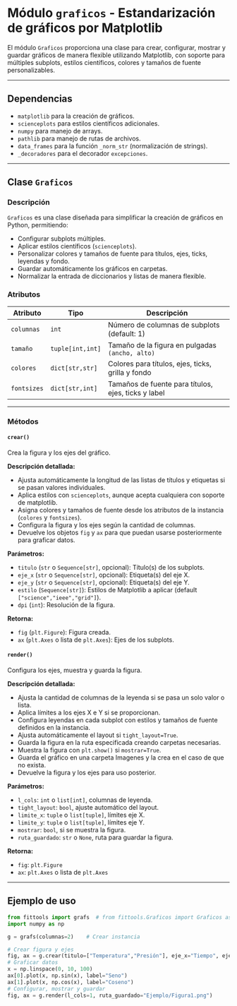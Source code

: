 # Módulo `graficos` - Estandarización de gráficos por Matplotlib

El módulo `Graficos` proporciona una clase para crear, configurar, mostrar y guardar gráficos de manera flexible utilizando Matplotlib, con soporte para múltiples subplots, estilos científicos, colores y tamaños de fuente personalizables.

---

## Dependencias

- `matplotlib` para la creación de gráficos.
- `scienceplots` para estilos científicos adicionales.
- `numpy` para manejo de arrays.
- `pathlib` para manejo de rutas de archivos.
- `data_frames` para la función `_norm_str` (normalización de strings).
- `_decoradores` para el decorador `excepciones`.

---

## Clase `Graficos`

### Descripción

`Graficos` es una clase diseñada para simplificar la creación de gráficos en Python, permitiendo:

- Configurar subplots múltiples.
- Aplicar estilos científicos (`scienceplots`).
- Personalizar colores y tamaños de fuente para títulos, ejes, ticks, leyendas y fondo.
- Guardar automáticamente los gráficos en carpetas.
- Normalizar la entrada de diccionarios y listas de manera flexible.

### Atributos

| Atributo      | Tipo           | Descripción |
|---------------|----------------|-------------|
| `columnas`    | `int`          | Número de columnas de subplots (default: 1) |
| `tamaño`      | `tuple[int,int]` | Tamaño de la figura en pulgadas `(ancho, alto)` |
| `colores`     | `dict[str,str]` | Colores para títulos, ejes, ticks, grilla y fondo |
| `fontsizes`   | `dict[str,int]` | Tamaños de fuente para títulos, ejes, ticks y label |

---

### Métodos

#### `crear()`

Crea la figura y los ejes del gráfico.

**Descripción detallada:**

- Ajusta automáticamente la longitud de las listas de títulos y etiquetas si se pasan valores individuales.
- Aplica estilos con `scienceplots`, aunque acepta cualquiera con soporte de matplotlib.
- Asigna colores y tamaños de fuente desde los atributos de la instancia (`colores` y `fontsizes`).
- Configura la figura y los ejes según la cantidad de columnas.
- Devuelve los objetos `fig` y `ax` para que puedan usarse posteriormente para graficar datos.

**Parámetros:**

- `titulo` (`str` o `Sequence[str]`, opcional): Título(s) de los subplots.
- `eje_x` (`str` o `Sequence[str]`, opcional): Etiqueta(s) del eje X.
- `eje_y` (`str` o `Sequence[str]`, opcional): Etiqueta(s) del eje Y.
- `estilo` (`Sequence[str]`): Estilos de Matplotlib a aplicar (default `["science","ieee","grid"]`).
- `dpi` (`int`): Resolución de la figura.

**Retorna:**

- `fig` (`plt.Figure`): Figura creada.
- `ax` (`plt.Axes` o lista de `plt.Axes`): Ejes de los subplots.

#### `render()`

Configura los ejes, muestra y guarda la figura.

**Descripción detallada:**

- Ajusta la cantidad de columnas de la leyenda si se pasa un solo valor o lista.
- Aplica límites a los ejes X e Y si se proporcionan.
- Configura leyendas en cada subplot con estilos y tamaños de fuente definidos en la instancia.
- Ajusta automáticamente el layout si `tight_layout=True`.
- Guarda la figura en la ruta especificada creando carpetas necesarias.
- Muestra la figura con `plt.show()` si `mostrar=True`.
- Guarda el gráfico en una carpeta Imagenes y la crea en el caso de que no exista.
- Devuelve la figura y los ejes para uso posterior.

**Parámetros:**

- `l_cols`: `int` o `list[int]`, columnas de leyenda.
- `tight_layout`: `bool`, ajuste automático del layout.
- `limite_x`: `tuple` o `list[tuple]`, límites eje X.
- `limite_y`: `tuple` o `list[tuple]`, límites eje Y.
- `mostrar`: `bool`, si se muestra la figura.
- `ruta_guardado`: `str` o `None`, ruta para guardar la figura.

**Retorna:**

- `fig`: `plt.Figure`
- `ax`: `plt.Axes` o lista de `plt.Axes`

---

## Ejemplo de uso
```python
from fittools import grafs  # from fittools.Graficos import Graficos as grafs
import numpy as np

g = grafs(columnas=2)    # Crear instancia

# Crear figura y ejes
fig, ax = g.crear(titulo=["Temperatura","Presión"], eje_x="Tiempo", eje_y=["Temp (°C)","Pres (Pa)"])
# Graficar datos
x = np.linspace(0, 10, 100)
ax[0].plot(x, np.sin(x), label="Seno")
ax[1].plot(x, np.cos(x), label="Coseno")
# Configurar, mostrar y guardar
fig, ax = g.render(l_cols=1, ruta_guardado="Ejemplo/Figura1.png")
```